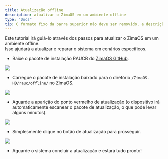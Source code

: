 ```yaml
---
title: Atualização offline
description: atualizar o ZimaOS em um ambiente offline
type: "Docs"
tip: O formato fixo da barra superior não deve ser removido, a descrição é para o artigo, e se não preenchida, o conteúdo será cortado na primeira parte do texto.
---
```


Este tutorial irá guiá-lo através dos passos para atualizar o ZimaOS em um ambiente offline.  
Isso ajudará a atualizar e reparar o sistema em cenários específicos.  
* Baixe o pacote de instalação RAUCB do [ZimaOS GitHub](https://github.com/IceWhaleTech/ZimaOS).
    

![](https://manage.icewhale.io/api/static/docs/1723538915006_copyImage.png)

* Carregue o pacote de instalação baixado para o diretório `/ZimaOS-HD/rauc/offline/` no ZimaOS.
    

![](https://manage.icewhale.io/api/static/docs/1723538915467_copyImage.png)

* Aguarde a aparição do ponto vermelho de atualização (o dispositivo irá automaticamente escanear o pacote de atualização, o que pode levar alguns minutos).
    

![](https://manage.icewhale.io/api/static/docs/1723538915931_copyImage.png)

* Simplesmente clique no botão de atualização para prosseguir.
    

![](https://manage.icewhale.io/api/static/docs/1723538917096_copyImage.png)

* Aguarde o sistema concluir a atualização e estará tudo pronto!